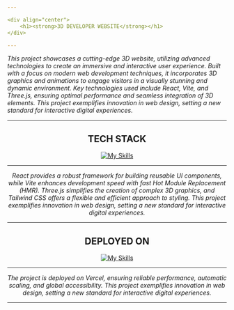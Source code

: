 ```yaml
---

<div align="center">
    <h1><strong>3D DEVELOPER WEBSITE</strong></h1>
</div>

---
```


<p align="left">
    <em>This project showcases a cutting-edge 3D website, utilizing advanced technologies to create an immersive and interactive user experience. Built with a focus on modern web development techniques, it incorporates 3D graphics and animations to engage visitors in a visually stunning and dynamic environment. Key technologies used include React, Vite, and Three.js, ensuring optimal performance and seamless integration of 3D elements. This project exemplifies innovation in web design, setting a new standard for interactive digital experiences.</em>
</p>

---

<div align="center">
    <h2><strong>TECH STACK</strong></h2>

[![My Skills](https://skillicons.dev/icons?i=react,vite,threejs,tailwind)](https://skillicons.dev)
</div>

---

<p align="center">
    <em>React provides a robust framework for building reusable UI components, while Vite enhances development speed with fast Hot Module Replacement (HMR). Three.js simplifies the creation of complex 3D graphics, and Tailwind CSS offers a flexible and efficient approach to styling. This project exemplifies innovation in web design, setting a new standard for interactive digital experiences.</em>
</p>

---

<div align="center">
    <h2><strong>DEPLOYED ON</strong></h2>

[![My Skills](https://skillicons.dev/icons?i=vercel)](https://skillicons.dev)
</div>

---

<p align="center">
    <em>The project is deployed on Vercel, ensuring reliable performance, automatic scaling, and global accessibility. This project exemplifies innovation in web design, setting a new standard for interactive digital experiences.</em>
</p>

---